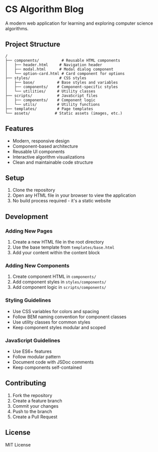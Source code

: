 # CS Algorithm Blog

A modern web application for learning and exploring computer science algorithms.

## Project Structure

```
/
├── components/          # Reusable HTML components
│   ├── header.html     # Navigation header
│   ├── modal.html      # Modal dialog component
│   └── option-card.html # Card component for options
├── styles/             # CSS styles
│   ├── base/          # Base styles and variables
│   ├── components/    # Component-specific styles
│   └── utilities/     # Utility classes
├── scripts/           # JavaScript files
│   ├── components/    # Component logic
│   └── utils/         # Utility functions
├── templates/         # Page templates
└── assets/           # Static assets (images, etc.)
```

## Features

- Modern, responsive design
- Component-based architecture
- Reusable UI components
- Interactive algorithm visualizations
- Clean and maintainable code structure

## Setup

1. Clone the repository
2. Open any HTML file in your browser to view the application
3. No build process required - it's a static website

## Development

### Adding New Pages

1. Create a new HTML file in the root directory
2. Use the base template from `templates/base.html`
3. Add your content within the content block

### Adding New Components

1. Create component HTML in `components/`
2. Add component styles in `styles/components/`
3. Add component logic in `scripts/components/`

### Styling Guidelines

- Use CSS variables for colors and spacing
- Follow BEM naming convention for component classes
- Use utility classes for common styles
- Keep component styles modular and scoped

### JavaScript Guidelines

- Use ES6+ features
- Follow modular pattern
- Document code with JSDoc comments
- Keep components self-contained

## Contributing

1. Fork the repository
2. Create a feature branch
3. Commit your changes
4. Push to the branch
5. Create a Pull Request

## License

MIT License 